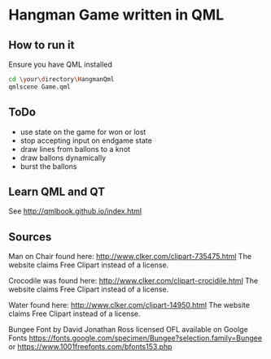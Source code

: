 # Hangman Game written in QML

## How to run it

Ensure you have QML installed

```bash
cd \your\directory\HangmanQml
qmlscene Game.qml
```

## ToDo

* use state on the game for won or lost
* stop accepting input on endgame state
* draw lines from ballons to a knot
* draw ballons dynamically
* burst the ballons


## Learn QML and QT

See <http://qmlbook.github.io/index.html>

## Sources

Man on Chair found here: <http://www.clker.com/clipart-735475.html> The website claims Free Clipart instead of a license.

Crocodile was found here: <http://www.clker.com/clipart-crocidile.html>  The website claims Free Clipart instead of a license.

Water found here: <http://www.clker.com/clipart-14950.html> The website claims Free Clipart instead of a license.

Bungee Font by David Jonathan Ross licensed OFL available on Goolge Fonts <https://fonts.google.com/specimen/Bungee?selection.family=Bungee> or <https://www.1001freefonts.com/bfonts153.php>

